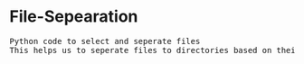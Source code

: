 # File-Sepearation
<pre>
Python code to select and seperate files
This helps us to seperate files to directories based on their extensions.
</pre>



